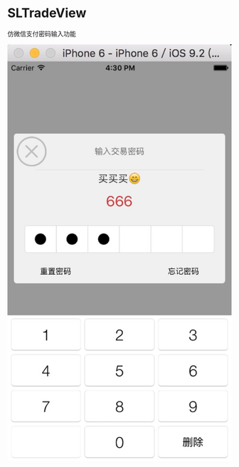 # SLTradeView
仿微信支付密码输入功能

![项目截图](https://raw.githubusercontent.com/Vison2014/SLTradeView/master/%E5%B1%8F%E5%B9%95%E6%88%AA%E5%9B%BE/screenshot.png)

